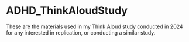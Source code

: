 # ADHD_ThinkAloudStudy
These are the materials used in my Think Aloud study conducted in 2024 for any interested in replication, or conducting a similar study.
